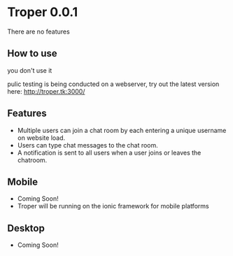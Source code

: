 
# Troper 0.0.1

There are no features

## How to use

you don't use it

pulic testing is being conducted on a webserver,
try out the latest version here: http://troper.tk:3000/



## Features

- Multiple users can join a chat room by each entering a unique username
on website load.
- Users can type chat messages to the chat room.
- A notification is sent to all users when a user joins or leaves
the chatroom.

## Mobile
- Coming Soon!
- Troper will be running on the ionic framework for mobile platforms

## Desktop
- Coming Soon!

